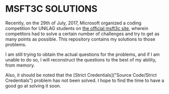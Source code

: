 # MSFT3C SOLUTIONS

Recently, on the 29th of July, 2017, Microsoft organized a coding competition for UNILAG students on [the official msft3c site](msft3c.com), wherein competitors had to solve a certain number of challenges and try to get as many points as possible. This repository contains my solutions to those problems.

I am still trying to obtain the actual questions for the problems, and if I am unable to do so, I will reconstruct the questions to the best of my ability, from memory.

Also, it should be noted that the [Strict Credentials]("Source Code/Strict Credentials") problem has not been solved. I hope to find the time to have a good go at solving it soon.
